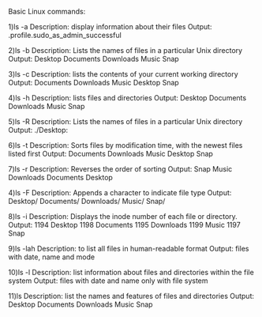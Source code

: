 Basic Linux commands:

1)ls -a
Description: display information about their files
Output: .profile.sudo_as_admin_successful

2)ls -b
Description: Lists the names of files in a particular Unix directory
Output: Desktop Documents Downloads Music Snap

3)ls -c
Description: lists the contents of your current working directory
Output: Documents Downloads Music Desktop Snap

4)ls -h
Description: lists files and directories 
Output: Desktop Documents Downloads Music Snap

5)ls -R
Description: Lists the names of files in a particular Unix directory
Output: ./Desktop:

6)ls -t
Description: Sorts files by modification time, with the newest files listed first
Output: Documents Downloads Music Desktop Snap

7)ls -r
Description: Reverses the order of sorting
Output: Snap Music Downloads Documents Desktop

4)ls -F
Description: Appends a character to indicate file type
Output: Desktop/ Documents/ Downloads/ Music/ Snap/

8)ls -i
Description: Displays the inode number of each file or directory.
Output: 1194 Desktop 1198 Documents 1195 Downloads 1199 Music 1197 Snap

9)ls -lah
Description: to list all files in human-readable format
Output: files with date, name and mode

10)ls -l
Description:  list information about files and directories within the file system
Output: files with date and name only with file system

11)ls 
Description:  list the names and features of files and directories
Output: Desktop Documents Downloads Music Snap
